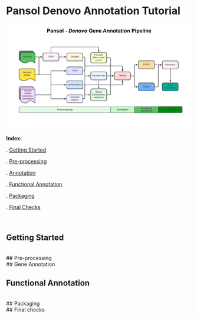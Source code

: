 # Pansol Denovo Annotation Tutorial

![Denovo Gene annotation pipeline v1.0 ](https://github.com/pan-sol/pan-sol-pipelines/blob/main/tutorials/images/Pansol_denovo_gene_annotation_pipeline.png)

**Index:**

. [Getting Started](https://github.com/pan-sol/pan-sol-pipelines/blob/master/tutorials/denovo_gene_annotation_tutorial.md#getting-started)

. [Pre-processing](https://github.com/pan-sol/pan-sol-pipelines/blob/master/tutorials/denovo_gene_annotation_tutorial.md#pre-processing)

. [Annotation](https://github.com/pan-sol/pan-sol-pipelines/blob/master/tutorials/denovo_gene_annotation_tutorial.md#gene-annotation)

. [Functional Annotation](https://github.com/pan-sol/pan-sol-pipelines/blob/master/tutorials/denovo_gene_annotation_tutorial.md#functional-annotation)

. [Packaging](https://github.com/pan-sol/pan-sol-pipelines/blob/master/tutorials/denovo_gene_annotation_tutorial.md#packaging)

. [Final Checks](https://github.com/pan-sol/pan-sol-pipelines/blob/master/tutorials/denovo_gene_annotation_tutorial.md#final-checks)

<br/>

## Getting Started



<br/>
## Pre-processing



<br/>
## Gene Annotation



<br/>

## Functional Annotation



<br/>
## Packaging



<br/>
## Final checks 

